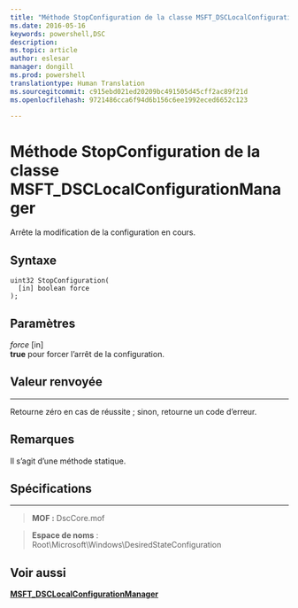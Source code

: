 ```yaml
---
title: "Méthode StopConfiguration de la classe MSFT_DSCLocalConfigurationManager"
ms.date: 2016-05-16
keywords: powershell,DSC
description: 
ms.topic: article
author: eslesar
manager: dongill
ms.prod: powershell
translationtype: Human Translation
ms.sourcegitcommit: c915ebd021ed20209bc491505d45cff2ac89f21d
ms.openlocfilehash: 9721486cca6f94d6b156c6ee1992eced6652c123

---
```


# Méthode StopConfiguration de la classe MSFT_DSCLocalConfigurationManager

Arrête la modification de la configuration en cours.

Syntaxe
------

```mof
uint32 StopConfiguration(
  [in] boolean force
);
```

Paramètres
----------

*force* \[in\]  
**true** pour forcer l’arrêt de la configuration.

## Valeur renvoyée
------------

Retourne zéro en cas de réussite ; sinon, retourne un code d’erreur.

## Remarques

Il s’agit d’une méthode statique.

## Spécifications
------------
>**MOF :** DscCore.mof

>**Espace de noms** : Root\Microsoft\Windows\DesiredStateConfiguration


## Voir aussi


[**MSFT_DSCLocalConfigurationManager**](msft-dsclocalconfigurationmanager.md)


 

 






<!--HONumber=Aug16_HO3-->


